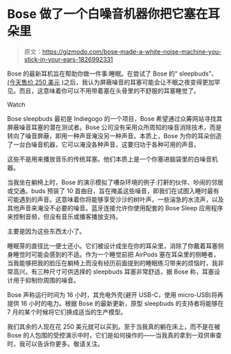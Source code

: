 # Bose 做了一个白噪音机器你把它塞在耳朵里

> 原文：<https://gizmodo.com/bose-made-a-white-noise-machine-you-stick-in-your-ears-1826992331>

Bose 的最新耳机旨在帮助你做一件事:睡眠。在尝试了 Bose 的“ sleepbuds”、 [(今天售价 250 美元](https://www.bose.com/en_us/products/wellness/noise_masking_sleepbuds/noise-masking-sleepbuds.html) )之后，我认为屏蔽噪音的耳塞可能会让不眠之夜变得更加罕见。而且，这意味着你可以不用带着塞在头骨里的不舒服的耳塞睡觉了。

Watch

Bose sleepbuds 最初是 Indiegogo 的一个项目，Bose 希望通过众筹网站寻找其屏蔽噪音耳塞的潜在测试者。Bose 公司没有采用众所周知的噪音消除技术，而是转向了噪音屏蔽，即用一种声音淹没另一种声音。本质上，Bose 为你的耳朵创造了一台白噪音机器，它可以淹没各种声音，这要归功于各种可用的声音。

这些不是用来播放音乐的传统耳塞。他们本质上是一个你塞进脑袋里的白噪音机器。

当我坐在躺椅上时，Bose 的演示模拟了嘈杂环境的例子:打鼾的伙伴、吵闹的邻居或交通。buds 预装了 10 首曲目，旨在掩盖这些噪音，即我们在试图入睡时最有可能遇到的声音。这意味着你将能够享受沙沙的树叶声，一些湍急的水流声，以及其他声音来淹没不必要的噪音。蓝牙连接允许你使用配套的 Bose Sleep 应用程序来控制音频，但没有音乐或播客播放支持。

主要是因为这些东西太小了。

睡眠芽的直径比一便士还小。它们被设计成坐在你的耳朵里，消除了你戴着耳塞侧身睡觉时可能会感到的不适。作为一个睡觉前把 AirPods 塞在耳朵里的侧睡者，当我能够把我的脸压在躺椅上而没有经历前面提到的睡眠练习带来的烦恼时，我非常高兴。有三种尺寸可供选择的 sleepbuds 耳塞非常舒适，据 Bose 称，耳塞设计用于抑制你周围的噪音。

Bose 声称运行时间为 16 小时，其充电外壳(避开 USB-C，使用 micro-USB)将再提供 16 小时的电力。根据 Bose 的最新更新，原型 sleepbuds 的支持者将能够在 7 月的某个时候将它们换成适当的生产模型。

我们其余的人现在花 250 美元就可以买到。至于当我真的躺在床上，而不是在被 Bose 的人包围的受控演示中时，它们是如何操作的——当我真的拿到一双供审查时，我可以告诉你更多。敬请关注。